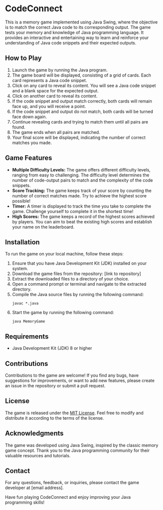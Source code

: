 # CodeConnect 
This is a memory game implemented using Java Swing, where the objective is to match the correct Java code to its corresponding output. The game tests your memory and knowledge of Java programming language. It provides an interactive and entertaining way to learn and reinforce your understanding of Java code snippets and their expected outputs.

## How to Play

1. Launch the game by running the Java program.
2. The game board will be displayed, consisting of a grid of cards. Each card represents a Java code snippet.
3. Click on any card to reveal its content. You will see a Java code snippet and a blank space for the expected output.
4. Click on another card to reveal its content.
5. If the code snippet and output match correctly, both cards will remain face up, and you will receive a point.
6. If the code snippet and output do not match, both cards will be turned face down again.
7. Continue revealing cards and trying to match them until all pairs are found.
8. The game ends when all pairs are matched.
9. Your final score will be displayed, indicating the number of correct matches you made.

## Game Features

- **Multiple Difficulty Levels:** The game offers different difficulty levels, ranging from easy to challenging. The difficulty level determines the number of code-output pairs to match and the complexity of the code snippets.
- **Score Tracking:** The game keeps track of your score by counting the number of correct matches made. Try to achieve the highest score possible!
- **Timer:** A timer is displayed to track the time you take to complete the game. Challenge yourself to complete it in the shortest time!
- **High Scores:** The game keeps a record of the highest scores achieved by players. You can aim to beat the existing high scores and establish your name on the leaderboard.

## Installation
To run the game on your local machine, follow these steps:

1. Ensure that you have Java Development Kit (JDK) installed on your system.
2. Download the game files from the repository: [link to repository]
3. Extract the downloaded files to a directory of your choice.
4. Open a command prompt or terminal and navigate to the extracted directory.
5. Compile the Java source files by running the following command:
   ```
   javac *.java
   ```
6. Start the game by running the following command:
   ```
   java MemoryGame
   ```

## Requirements

- Java Development Kit (JDK) 8 or higher

## Contributions

Contributions to the game are welcome! If you find any bugs, have suggestions for improvements, or want to add new features, please create an issue in the repository or submit a pull request.

## License

The game is released under the [MIT License](LICENSE). Feel free to modify and distribute it according to the terms of the license.

## Acknowledgments

The game was developed using Java Swing, inspired by the classic memory game concept. Thank you to the Java programming community for their valuable resources and tutorials.

## Contact

For any questions, feedback, or inquiries, please contact the game developer at [email address].

Have fun playing CodeConnect and enjoy improving your Java programming skills!
